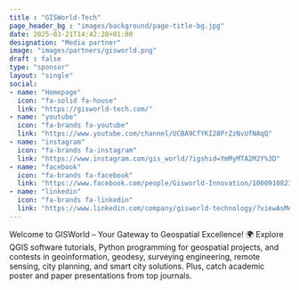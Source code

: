 ```yaml
---
title : "GISWorld-Tech"
page_header_bg : "images/background/page-title-bg.jpg"
date: 2025-03-21T14:42:28+01:00
designation: "Media partner"
image: "images/partners/gisworld.png"
draft : false
type: "sponsor"
layout: "single"
social:
- name: "Homepage"
  icon: "fa-solid fa-house"
  link: "https://gisworld-tech.com/"
- name: "youtube"
  icon: "fa-brands fa-youtube"
  link: "https://www.youtube.com/channel/UCBA9CfYKI28PrZzNvUfNAqQ"
- name: "instagram"
  icon: "fa-brands fa-instagram"
  link: "https://www.instagram.com/gis_world/?igshid=YmMyMTA2M2Y%3D"
- name: "facebook"
  icon: "fa-brands fa-facebook"
  link: "https://www.facebook.com/people/Gisworld-Innovation/100091082345580/"
- name: "linkedin"
  icon: "fa-brands fa-linkedin"
  link: "https://www.linkedin.com/company/gisworld-technology/?viewAsMember=true"
---
```

Welcome to GISWorld – Your Gateway to Geospatial Excellence! 🌍 Explore QGIS
software tutorials, Python programming for geospatial projects, and contests in
geoinformation, geodesy, surveying engineering, remote sensing, city planning,
and smart city solutions. Plus, catch academic poster and paper presentations
from top journals.